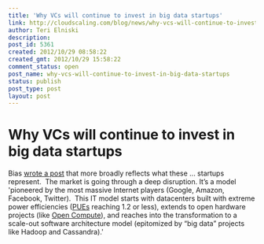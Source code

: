 ```yaml
---
title: 'Why VCs will continue to invest in big data startups'
link: http://cloudscaling.com/blog/news/why-vcs-will-continue-to-invest-in-big-data-startups/
author: Teri Elniski
description: 
post_id: 5361
created: 2012/10/29 08:58:22
created_gmt: 2012/10/29 15:58:22
comment_status: open
post_name: why-vcs-will-continue-to-invest-in-big-data-startups
status: publish
post_type: post
layout: post
---
```


# Why VCs will continue to invest in big data startups

Bias [wrote a post](http://www.cloudave.com/22929/a-response-to-geoffrey-moore-manifest-disruption/) that more broadly reflects what these ... startups represent.  The market is going through a deep disruption. It’s a model 'pioneered by the most massive Internet players (Google, Amazon, Facebook, Twitter).  This IT model starts with datacenters built with extreme power efficiencies ([PUEs](http://en.wikipedia.org/wiki/Power_usage_effectiveness) reaching 1.2 or less), extends to open hardware projects (like [Open Compute](http://opencompute.org/)), and reaches into the transformation to a scale-out software architecture model (epitomized by “big data” projects like Hadoop and Cassandra).'